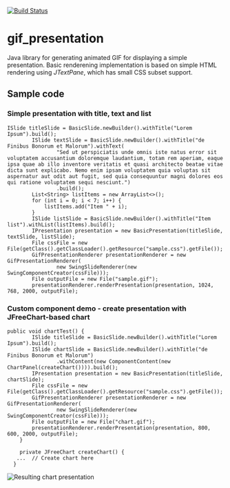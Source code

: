 [![Build Status](https://travis-ci.com/32kda/gif_presentation.svg?branch=development)](https://travis-ci.com/32kda/gif_presentation)

# gif_presentation
Java library for generating animated GIF for displaying a simple presentation. 
Basic renderening implementation is based on simple HTML rendering using _JTextPane_, which has small CSS subset support.

## Sample code

### Simple presentation with title, text and list
```
ISlide titleSlide = BasicSlide.newBuilder().withTitle("Lorem Ipsum").build();
		ISlide textSlide = BasicSlide.newBuilder().withTitle("de Finibus Bonorum et Malorum").withText(
				"Sed ut perspiciatis unde omnis iste natus error sit voluptatem accusantium doloremque laudantium, totam rem aperiam, eaque ipsa quae ab illo inventore veritatis et quasi architecto beatae vitae dicta sunt explicabo. Nemo enim ipsam voluptatem quia voluptas sit aspernatur aut odit aut fugit, sed quia consequuntur magni dolores eos qui ratione voluptatem sequi nesciunt.")
				.build();
		List<String> listItems = new ArrayList<>();
		for (int i = 0; i < 7; i++) {
			listItems.add("Item " + i);
		}
		ISlide listSlide = BasicSlide.newBuilder().withTitle("Item list").withList(listItems).build();
		IPresentation presentation = new BasicPresentation(titleSlide, textSlide, listSlide);
		File cssFile = new File(getClass().getClassLoader().getResource("sample.css").getFile());
		GifPresentationRenderer presentationRenderer = new GifPresentationRenderer(
				new SwingSlideRenderer(new SwingComponentCreator(cssFile)));
		File outputFile = new File("sample.gif");
		presentationRenderer.renderPresentation(presentation, 1024, 768, 2000, outputFile);
```

### Custom component demo - create presentation with JFreeChart-based chart

```
public void chartTest() {
		ISlide titleSlide = BasicSlide.newBuilder().withTitle("Lorem Ipsum").build();
		ISlide chartSlide = BasicSlide.newBuilder().withTitle("de Finibus Bonorum et Malorum")
				.withContent(new ComponentContent(new ChartPanel(createChart()))).build();
		IPresentation presentation = new BasicPresentation(titleSlide, chartSlide);
		File cssFile = new File(getClass().getClassLoader().getResource("sample.css").getFile());
		GifPresentationRenderer presentationRenderer = new GifPresentationRenderer(
				new SwingSlideRenderer(new SwingComponentCreator(cssFile)));
		File outputFile = new File("chart.gif");
		presentationRenderer.renderPresentation(presentation, 800, 600, 2000, outputFile);
	}

	private JFreeChart createChart() {
   ...  // Create chart here
  }   
```
![Resulting chart presentation](https://user-images.githubusercontent.com/820526/76825803-73a22c80-684d-11ea-98ab-aacffc49a484.gif)
